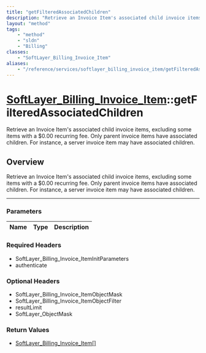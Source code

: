 ```yaml
---
title: "getFilteredAssociatedChildren"
description: "Retrieve an Invoice Item's associated child invoice items, excluding some items with a $0.00 recurring fee. Only parent... "
layout: "method"
tags:
    - "method"
    - "sldn"
    - "Billing"
classes:
    - "SoftLayer_Billing_Invoice_Item"
aliases:
    - "/reference/services/softlayer_billing_invoice_item/getFilteredAssociatedChildren"
---
```

# [SoftLayer_Billing_Invoice_Item](/reference/services/SoftLayer_Billing_Invoice_Item)::getFilteredAssociatedChildren


Retrieve an Invoice Item's associated child invoice items, excluding some items with a $0.00 recurring fee. Only parent invoice items have associated children. For instance, a server invoice item may have associated children.


## Overview 
Retrieve an Invoice Item's associated child invoice items, excluding some items with a $0.00 recurring fee. Only parent invoice items have associated children. For instance, a server invoice item may have associated children.

-----

### Parameters 
|Name | Type | Description |
| --- | --- | --- |


### Required Headers
* SoftLayer_Billing_Invoice_ItemInitParameters
* authenticate


### Optional Headers
* SoftLayer_Billing_Invoice_ItemObjectMask
* SoftLayer_Billing_Invoice_ItemObjectFilter
* resultLimit
* SoftLayer_ObjectMask

### Return Values
* <a href='/reference/datatypes/SoftLayer_Billing_Invoice_Item'>SoftLayer_Billing_Invoice_Item[] </a>




